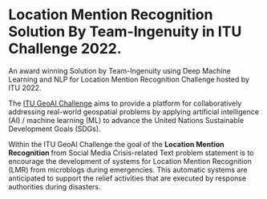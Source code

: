 # Location Mention Recognition Solution By Team-Ingenuity in ITU Challenge 2022.
An award winning Solution by Team-Ingenuity using Deep Machine Learning and NLP for Location Mention Recognition Challenge hosted by ITU 2022.

The [ITU GeoAI Challenge](https://aiforgood.itu.int/) aims to provide a platform for collaboratively addressing real-world geospatial problems by applying artificial intelligence (AI) / machine learning (ML) to advance the United Nations Sustainable Development Goals (SDGs). 

Within the ITU GeoAI Challenge the goal of the <b>Location Mention Recognition </b>from Social Media Crisis-related Text problem statement is to encourage the development of systems for Location Mention Recognition (LMR) from microblogs during emergencies. This automatic systems are anticipated to support the relief activities that are executed by response authorities during disasters. 
